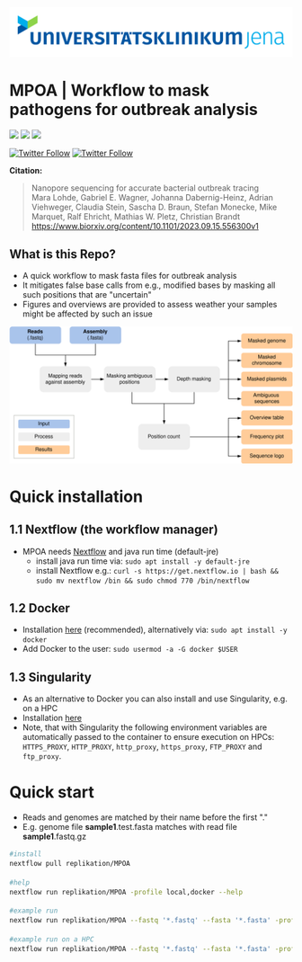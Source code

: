 <p align="center">
  <img src="data/logo/mobile_logo.png" width="800" title="Workflow">
</p>

**MPOA | Workflow to mask pathogens for outbreak analysis**   
===
![](https://img.shields.io/github/v/release/replikation/MPOA)
![](https://img.shields.io/badge/uses-Docker-blue.svg)
![](https://img.shields.io/badge/licence-GPL--3.0-lightgrey.svg)


[![Twitter Follow](https://img.shields.io/twitter/follow/maralohde.svg?style=social)](https://twitter.com/maralohde) 
[![Twitter Follow](https://img.shields.io/twitter/follow/gcloudChris.svg?style=social)](https://twitter.com/gcloudChris) 

**Citation:**
>Nanopore sequencing for accurate bacterial outbreak tracing <br>
>Mara Lohde, Gabriel E. Wagner, Johanna Dabernig-Heinz, Adrian Viehweger, Claudia Stein, Sascha D. Braun, Stefan Monecke, Mike Marquet, Ralf Ehricht, Mathias W. Pletz, Christian Brandt <br>
>https://www.biorxiv.org/content/10.1101/2023.09.15.556300v1

## What is this Repo?
* A quick workflow to mask fasta files for outbreak analysis
* It mitigates false base calls from e.g., modified bases by masking all such positions that are "uncertain"
* Figures and overviews are provided to assess weather your samples might be affected by such an issue

<p align="center">
  <img src="data/figures/MPOA_flowchart.png" width="800" title="Workflow">
</p>

# Quick installation
## 1.1 Nextflow (the workflow manager)
* MPOA needs [Nextflow](https://www.nextflow.io/index.html) and java run time (default-jre)
    * install java run time via:  `sudo apt install -y default-jre`
    * install Nextflow e.g.:  `curl -s https://get.nextflow.io | bash && sudo mv nextflow /bin && sudo chmod 770 /bin/nextflow`
## 1.2 Docker
* Installation [here](https://docs.docker.com/v17.09/engine/installation/linux/docker-ce/ubuntu/#install-docker-ce) (recommended), alternatively via: `sudo apt install -y docker`
* Add Docker to the user: `sudo usermod -a -G docker $USER`
## 1.3 Singularity
* As an alternative to Docker you can also install and use Singularity, e.g. on a HPC
* Installation [here](https://apptainer.org/docs/)
* Note, that with Singularity the following environment variables are automatically passed to the container to ensure execution on HPCs: `HTTPS_PROXY`, `HTTP_PROXY`, `http_proxy`, `https_proxy`, `FTP_PROXY` and `ftp_proxy`.

# Quick start
* Reads and genomes are matched by their name before the first "."
* E.g. genome file **sample1**.test.fasta matches with read file **sample1**.fastq.gz

```bash
#install
nextflow pull replikation/MPOA

#help
nextflow run replikation/MPOA -profile local,docker --help

#example run
nextflow run replikation/MPOA --fastq '*.fastq' --fasta '*.fasta' -profile local,docker

#example run on a HPC
nextflow run replikation/MPOA --fastq '*.fastq' --fasta '*.fasta' -profile slurm,singularity
```
